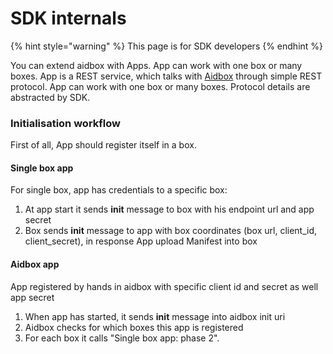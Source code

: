 # SDK internals

{% hint style="warning" %}
This page is for SDK developers
{% endhint %}

You can extend aidbox with Apps. App can work with one box or many boxes. App is a REST service, which talks with [Aidbox](https://www.health-samurai.io/aidbox) through simple REST protocol. App can work with one box or many boxes. Protocol details are abstracted by SDK.

### Initialisation workflow

First of all, App should register itself in a box.

#### Single box app

For single box, app has credentials to a specific box:

1. At app start it sends **init** message to box with his endpoint url and app secret
2. Box sends **init** message to app with box coordinates \(box url, client\_id, client\_secret\), in response App upload Manifest into box

#### Aidbox app

App registered by hands in aidbox with specific client id and secret as well app secret

1. When app has started, it sends **init** message into aidbox init uri
2. Aidbox checks for which boxes this app is registered
3. For each box it calls "Single box app: phase 2".



